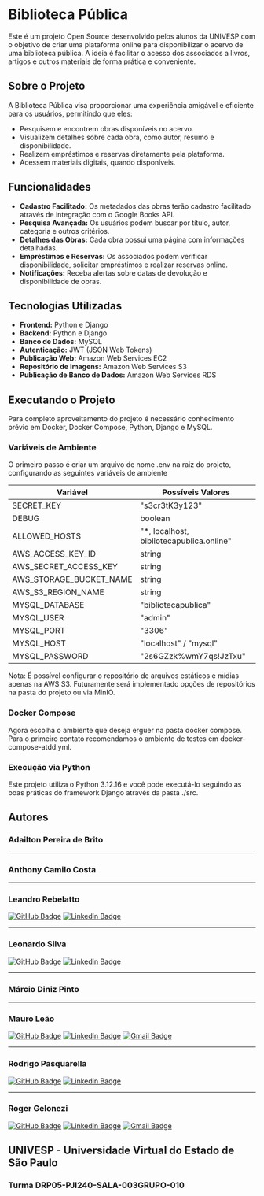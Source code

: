 # Biblioteca Pública

Este é um projeto Open Source desenvolvido pelos alunos da UNIVESP com o objetivo de criar uma plataforma online para disponibilizar o acervo de uma biblioteca pública. A ideia é facilitar o acesso dos associados a livros, artigos e outros materiais de forma prática e conveniente.

## Sobre o Projeto

A Biblioteca Pública visa proporcionar uma experiência amigável e eficiente para os usuários, permitindo que eles:

- Pesquisem e encontrem obras disponíveis no acervo.
- Visualizem detalhes sobre cada obra, como autor, resumo e disponibilidade.
- Realizem empréstimos e reservas diretamente pela plataforma.
- Acessem materiais digitais, quando disponíveis.

## Funcionalidades

- **Cadastro Facilitado:** Os metadados das obras terão cadastro facilitado através de integração com o Google Books API.
- **Pesquisa Avançada:** Os usuários podem buscar por título, autor, categoria e outros critérios.
- **Detalhes das Obras:** Cada obra possui uma página com informações detalhadas.
- **Empréstimos e Reservas:** Os associados podem verificar disponibilidade, solicitar empréstimos e realizar reservas online.
- **Notificações:** Receba alertas sobre datas de devolução e disponibilidade de obras.

## Tecnologias Utilizadas

- **Frontend:** Python e Django
- **Backend:** Python e Django
- **Banco de Dados:** MySQL
- **Autenticação:** JWT (JSON Web Tokens)
- **Publicação Web:** Amazon Web Services EC2
- **Repositório de Imagens:** Amazon Web Services S3
- **Publicação de Banco de Dados:** Amazon Web Services RDS

## Executando o Projeto

Para completo aproveitamento do projeto é necessário conhecimento prévio em Docker, Docker Compose, Python, Django e MySQL.

### Variáveis de Ambiente

O primeiro passo é criar um arquivo de nome .env na raiz do projeto, configurando as seguintes variáveis de ambiente

| Variável                | Possíveis Valores                                   |
|-------------------------|-----------------------------------------------------|
| SECRET_KEY              | "s3cr3tK3y123"                                      |
| DEBUG                   | boolean                                             |
| ALLOWED_HOSTS           | "*, localhost, bibliotecapublica.online"            |
| AWS_ACCESS_KEY_ID       | string                                              |
| AWS_SECRET_ACCESS_KEY   | string                                              |
| AWS_STORAGE_BUCKET_NAME | string                                              |
| AWS_S3_REGION_NAME      | string                                              |
| MYSQL_DATABASE          | "bibliotecapublica"                                 |
| MYSQL_USER              | "admin"                                             |
| MYSQL_PORT              | "3306"                                              |
| MYSQL_HOST              | "localhost" / "mysql"                               |
| MYSQL_PASSWORD          | "2s6GZzk%wmY7qs!JzTxu"                              |

Nota: É possível configurar o repositório de arquivos estáticos e mídias apenas na AWS S3. Futuramente será implementado opções de repositórios na pasta do projeto ou via MinIO.

### Docker Compose

Agora escolha o ambiente que deseja erguer na pasta docker compose. Para o primeiro contato recomendamos o ambiente de testes em docker-compose-atdd.yml.

### Execução via Python

Este projeto utiliza o Python 3.12.16 e você pode executá-lo seguindo as boas práticas do framework Django através da pasta ./src.

## Autores

### Adailton Pereira de Brito

---

### Anthony Camilo Costa

---

### Leandro Rebelatto

[![GitHub Badge](https://img.shields.io/badge/-GitHub-black?style=flat-square&logo=GitHub&logoColor=white)](https://github.com/leandro2206)
[![Linkedin Badge](https://img.shields.io/badge/-LinkedIn-blue?style=flat-square&logo=Linkedin&logoColor=white)](https://www.linkedin.com/in/leandro-roberto-r-24389852/)

---

### Leonardo Silva

[![GitHub Badge](https://img.shields.io/badge/-GitHub-black?style=flat-square&logo=GitHub&logoColor=white)](https://github.com/leonardo16silva12)
[![Linkedin Badge](https://img.shields.io/badge/-Leonardo-blue?style=flat-square&logo=Linkedin&logoColor=white)](<https://www.linkedin.com/in/leonardo16silva12/>)

---

### Márcio Diniz Pinto

---

### Mauro Leão

[![GitHub Badge](https://img.shields.io/badge/-GitHub-black?style=flat-square&logo=GitHub&logoColor=white)](https://github.com/Mauroleao)
[![Linkedin Badge](https://img.shields.io/badge/-LinkedIn-blue?style=flat-square&logo=Linkedin&logoColor=white)](https://www.linkedin.com/in/mauro-s%C3%A9rgio-bouwman-le%C3%A3o-b62b41260/)
[![Gmail Badge](https://img.shields.io/badge/-bouwmanleao@gmail.com-c14438?style=flat-square&logo=Gmail&logoColor=white)](mailto:bouwmanleao@gmail.com)

---

### Rodrigo Pasquarella

[![GitHub Badge](https://img.shields.io/badge/-GitHub-black?style=flat-square&logo=GitHub&logoColor=white)](https://github.com/rodrigopasquarella)
[![Linkedin Badge](https://img.shields.io/badge/-LinkedIn-blue?style=flat-square&logo=Linkedin&logoColor=white)](https://www.linkedin.com/in/rodrigo-pasquarella-134127201/)

---

### Roger Gelonezi

[![GitHub Badge](https://img.shields.io/badge/-GitHub-black?style=flat-square&logo=GitHub&logoColor=white)](https://github.com/roger-gelonezi)
[![Linkedin Badge](https://img.shields.io/badge/-LinkedIn-blue?style=flat-square&logo=Linkedin&logoColor=white)](https://www.linkedin.com/in/rogeriogelonezi/)
[![Gmail Badge](https://img.shields.io/badge/-rogeriogelonezi@gmail.com-c14438?style=flat-square&logo=Gmail&logoColor=white)](mailto:rogeriogelonezi@gmail.com)

## UNIVESP - Universidade Virtual do Estado de São Paulo

### Turma DRP05-PJI240-SALA-003GRUPO-010
